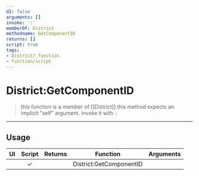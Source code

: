 ```yaml
---
UI: false
arguments: []
invoke: ':'
memberOf: District
methodname: GetComponentID
returns: []
script: true
tags:
- District/_function
- function/script
---
```

# District:GetComponentID
> this function is a member of [[District]]
> this method expects an implicit "self" argument. invoke it with `:`
-----
## Usage
|  UI | Script | Returns | Function | Arguments |
|:---:|:------:|-------:|:--------:|:---------|
| |✓||District:GetComponentID||
